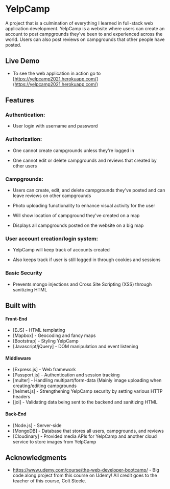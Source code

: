 # YelpCamp

A project that is a culmination of everything I learned in full-stack web application development. YelpCamp is a website where users can create an account to post campgrounds they've been to and experienced across the world. Users can also post reviews on campgrounds that other people have posted.

## Live Demo

* To see the web application in action go to [https://yelpcamp2021.herokuapp.com/](https://yelpcamp2021.herokuapp.com/)


## Features

### Authentication:
  
  * User login with username and password

### Authorization:

  * One cannot create campgrounds unless they're logged in

  * One cannot edit or delete campgrounds and reviews that created by other users

### Campgrounds:

  * Users can create, edit, and delete campgrounds they've posted and can leave reviews on other campgrounds

  * Photo uploading functionality to enhance visual activity for the user

  * Will show location of campground they've created on a map
  
  * Displays all campgrounds posted on the website on a big map

### User account creation/login system:

* YelpCamp will keep track of accounts created

* Also keeps track if user is still logged in through cookies and sessions


### Basic Security

* Prevents mongo injections and Cross Site Scripting (XSS) through sanitizing HTML


## Built with 

#### Front-End

* [EJS] - HTML templating
* [Mapbox] - Geocoding and fancy maps
* [Bootstrap] - Styling YelpCamp
* [Javascript/jQuery] - DOM manipulation and event listening

#### Middleware

* [Express.js] - Web framework
* [Passport.js] - Authentication and session tracking
* [multer] - Handling multipart/form-data (Mainly image uploading when creating/editing campgrounds
* [helmet.js] - Strengthening YelpCamp security by setting various HTTP headers
* [joi] - Validating data being sent to the backend and sanitizing HTML

#### Back-End

* [Node.js] - Server-side
* [MongoDB] - Database that stores all users, campgrounds, and reviews
* [Cloudinary] - Provided media APIs for YelpCamp and another cloud service to store images from YelpCamp




## Acknowledgments
* https://www.udemy.com/course/the-web-developer-bootcamp/  - Big code along project from this course on Udemy! All credit goes to the teacher of this course, Colt Steele.

